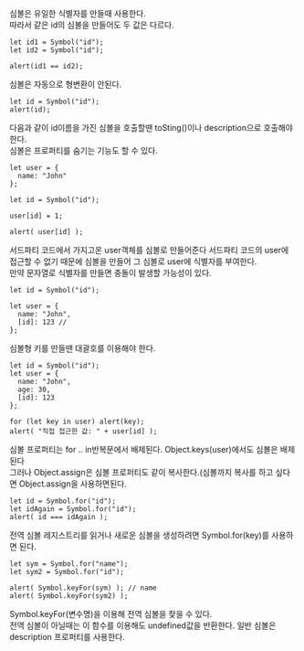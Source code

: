 심볼은 유일한 식별자를 만들때 사용한다.<br>
따라서 같은 id의 심볼을 만들어도 두 값은 다르다.
```
let id1 = Symbol("id");
let id2 = Symbol("id");

alert(id1 == id2);
```
심볼은 자동으로 형변환이 안된다.
```
let id = Symbol("id");
alert(id);
```
다음과 같이 id이름을 가진 심볼을 호출할땐 toSting()이나 description으로 호출해야 한다.<br>
심볼은 프로퍼티를 숨기는 기능도 할 수 있다.<br>
```
let user = {
  name: "John"
};

let id = Symbol("id");

user[id] = 1;

alert( user[id] );
```
서드파티 코드에서 가지고온 user객체를 심볼로 만들어준다 서드파티 코드의 user에 접근할 수 없기 때문에 심볼을 만들어 그 심볼로 user에 식별자를 부여한다.<br>
만약 문자열로 식별자를 만들면 충돌이 발생할 가능성이 있다.
```
let id = Symbol("id");

let user = {
  name: "John",
  [id]: 123 //
};
```
심볼형 키를 만들땐 대괄호를 이용해야 한다.
```
let id = Symbol("id");
let user = {
  name: "John",
  age: 30,
  [id]: 123
};

for (let key in user) alert(key); 
alert( "직접 접근한 값: " + user[id] );
```
심볼 프로퍼티는 for .. in반복문에서 배제된다. Object.keys(user)에서도 심볼은 배제된다<br>
그러나 Object.assign은 심볼 프로퍼티도 같이 복사한다.(심볼까지 복사를 하고 싶다면 Object.assign을 사용하면된다.
```
let id = Symbol.for("id"); 
let idAgain = Symbol.for("id");
alert( id === idAgain );
```
전역 심볼 레지스트리를 읽거나 새로운 심볼을 생성하려면 Symbol.for(key)를 사용하면 된다.

```
let sym = Symbol.for("name");
let sym2 = Symbol.for("id");

alert( Symbol.keyFor(sym) ); // name
alert( Symbol.keyFor(sym2) );
```
Symbol.keyFor(변수명)을 이용해 전역 심볼을 찾을 수 있다.<br>
전역 심볼이 아닐때는 이 함수를 이용해도 undefined값을 반환한다. 일반 심볼은 description 프로퍼티를 사용한다.

